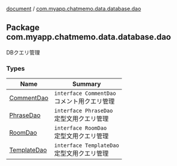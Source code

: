 [document](../index.md) / [com.myapp.chatmemo.data.database.dao](./index.md)

## Package com.myapp.chatmemo.data.database.dao

DBクエリ管理

### Types

| Name | Summary |
|---|---|
| [CommentDao](-comment-dao/index.md) | `interface CommentDao`<br>コメント用クエリ管理 |
| [PhraseDao](-phrase-dao/index.md) | `interface PhraseDao`<br>定型文用クエリ管理 |
| [RoomDao](-room-dao/index.md) | `interface RoomDao`<br>定型文用クエリ管理 |
| [TemplateDao](-template-dao/index.md) | `interface TemplateDao`<br>定型文用クエリ管理 |
